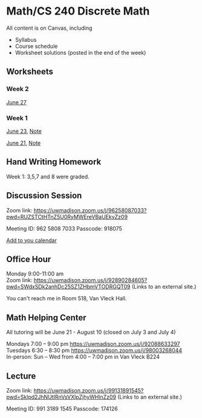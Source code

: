 # Math/CS 240 Discrete Math

All content is on Canvas, including
* Syllabus
* Course schedule
* Worksheet solutions (posted in the end of the week)

## Worksheets
### Week 2
[June 27](2_1.pdf)

### Week 1

[June 23](1_2.pdf), [Note](1_2_note.pdf)

[June 21](1_1.pdf), [Note](1_1_note.pdf)

## Hand Writing Homework

Week 1: 3,5,7 and 8 were graded.


## Discussion Session
Zoom link: https://uwmadison.zoom.us/j/96258087033?pwd=RUZSTCtHTnZ5U0RyMWEreVBaUEkvZz09

Meeting ID: 962 5808 7033
Passcode: 918075

[Add to you calendar](https://uwmadison.zoom.us/meeting/tJIvcuGopjwqGdfIegdePhoNCPM3SoHkdBvG/ics?icsToken=98tyKuCurD4iGtySsBqERowAAI_4WfTxiGZfjadbtRriByVjagzYFdJvYYFwONPU)

## Office Hour 
Monday 9:00-11:00 am <br />
Zoom link:  https://uwmadison.zoom.us/j/92890284605?pwd=SWdxSDk2anhDc25SZ1ZHbmVTODRGQT09 (Links to an external site.) 

You can't reach me in Room 518, Van Vleck Hall.  <br />

## Math Helping Center
All tutoring will be June 21 - August 10 (closed on July 3 and July 4)

Mondays 7:00 – 9:00 pm https://uwmadison.zoom.us/j/92088633297 <br />
Tuesdays 6:30 – 8:30 pm https://uwmadison.zoom.us/j/98003268044 <br />
In-person: Sun – Wed from 4:00 – 7:00 pm in Van Vleck B224

## Lecture
Zoom link: https://uwmadison.zoom.us/j/99131891545?pwd=Sklpd2JhNUtIRnVsVXlpZjhyWHlnZz09 (Links to an external site.)

Meeting ID: 991 3189 1545
Passcode: 174126